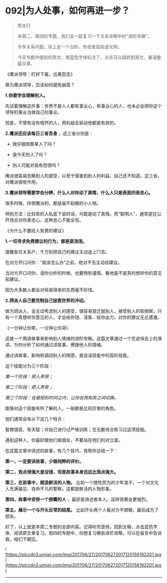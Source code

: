 # 092|为人处事，如何再进一步？

> 熊太行
> 
> 本周二、周四的专题，我们会一起复习一下关系攻略中的“进阶攻略”。
> 
> 许多关系问题，往上走一个台阶，你会发现前途光明。
> 
> 今天专题中提到的原文，用蓝色字体标注了，点击可以跳转到原文，重温整篇文章。

《鹰派领导｜盯好下属，远离怨念》

做为鹰派领导，应该如何避免崩盘？

 **1.你要学会理解别人。**

先试着理解这件事：世界不是人人都有事业心，有事业心的人，也未必会把你这个领导的事业当做自己的事业。

但是，不管有没有情怀的人，用利益去驱动他都是有效的。

 **2.鹰派还应该每日三省吾身** ，这三省分别是：

* 我仔细观察某人了吗？

* 我今天伤人了吗？

* 别人可能对我有怨恨吗？  

鹰派很容易忽略别人的感受，以至于侵害到别人的利益，自己还不知道。这三省，对鹰派很有作用。

 **3.鹰派领导需要学会分辨，什么人对你动了真情，什么人只是表面的表忠心。**

很多时候，绊倒鹰派的，都是毫不起眼的小人物。

辨别方法：比较笨的人私底下说的话，可能是动了真情。而“聪明人”，通常是在公开场合对你表忠心，这种忠心不能全信。

《为什么不要给人免费的建议》

 **1.一切寻求免费建议的行为，都是耍流氓。**

提醒各位关系户，千万别把自己的建议主动送上门去。

在对方开口问你：“我该怎么办”之前，绝对不去主动给建议。

当对方开口问你，请你分析的时候，也要特别谨慎，看他是不是真的想听你的意见和建议。

因为大多数人都会对轻易得来的东西毫不珍惜。

 **2.鸽派人自己要克制自己拯救世界的冲动。**

做为鸽派人，会主动考虑别人的感受，很容易就迁就别人，接受别人的软绑架。只有一个真想听你意见的人，才会给你钱、请客、给你出力。对你的建议无比感激。

《一分钟让你笑，一分钟让你哭》

这是一个用讲故事来影响别人情绪的进阶攻略。这篇文章通过一个在追悼会上的演讲，为你分析了如何通过讲故事，撩拨他人的情绪。

通过讲故事，影响和调动别人的情感，是说话技能中的高阶技能。

这个技能分为三个阶段：

 *第一个阶段：把人弄哭；*

 *第二个阶段：把人弄笑；*

 *第三个阶段：在极短的时间之内，让你在哭和笑之间切换。*

能够对这个技能有所了解的人，一般都是比较厉害的角色。

他们通常会有以下这几个特点：

智商很高，有天赋；对自己进行过严格训练；在无数场合练习过这项技能。

遇到这种人，你最好跟他们做朋友，不要站在他们的对立面。

在这篇文章中讲述的故事，有几个技巧，我帮你总结一下：

 **第一，一定要讲故事，少做纯粹的评价。**

 **第二，观点很强大是没错，但是故事本身远远比观点强大。**

 **第三，在故事中，塑造鲜活的人物。** 比如一个随性而为的少年浪子，一个对文化人充满偏见、自命不凡的警察。这都是鲜活的人物形象。

 **第四，故事中安排一个倒霉的人** ，最好是讲述者本人。这样效果会更强烈。

 **第五，展示一个与开头反常的结尾。** 比如开头两个人看对方不顺眼，最后成为了朋友。

好了，以上就是本周二专题的全部内容。记得听完音频，回到文稿，点击蓝色字体，阅读原文章复习。周四的专题中，你想复习哪些进阶攻略，可以在留言中告诉我，咱们下期见。

![https://piccdn3.umiwi.com/img/201706/27/201706272017120156192201.jpg](https://piccdn3.umiwi.com/img/201706/27/201706272017120156192201.jpg)

---
